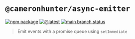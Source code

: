 # `@cameronhunter/async-emitter`

[![npm package](https://img.shields.io/npm/v/%40cameronhunter/async-emitter?logo=npm)](https://www.npmjs.com/package/@cameronhunter/async-emitter)
[![@latest](https://img.shields.io/github/actions/workflow/status/cameronhunter/async-emitter/post-release.yml?logo=npm&label=%40latest)](https://github.com/cameronhunter/async-emitter/actions/workflows/post-release.yml)
[![main branch status](https://img.shields.io/github/actions/workflow/status/cameronhunter/async-emitter/post-merge.yml?logo=github&label=main)](https://github.com/cameronhunter/async-emitter/actions/workflows/post-merge.yml)

> Emit events with a promise queue using `setImmediate`
